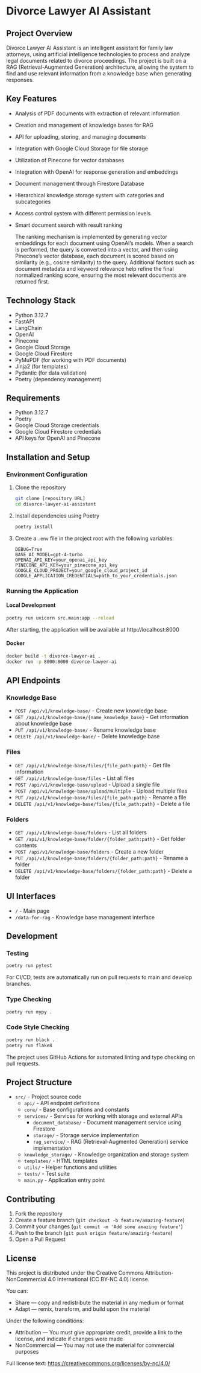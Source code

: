 # Divorce Lawyer AI Assistant

## Project Overview

Divorce Lawyer AI Assistant is an intelligent assistant for family law attorneys, using artificial intelligence technologies to process and analyze legal documents related to divorce proceedings. The project is built on a RAG (Retrieval-Augmented Generation) architecture, allowing the system to find and use relevant information from a knowledge base when generating responses.

## Key Features

- Analysis of PDF documents with extraction of relevant information
- Creation and management of knowledge bases for RAG
- API for uploading, storing, and managing documents
- Integration with Google Cloud Storage for file storage
- Utilization of Pinecone for vector databases
- Integration with OpenAI for response generation and embeddings
- Document management through Firestore Database
- Hierarchical knowledge storage system with categories and subcategories
- Access control system with different permission levels
- Smart document search with result ranking

   The ranking mechanism is implemented by generating vector embeddings for each document 
   using OpenAI’s models. When a search is performed, the query is converted into a vector, 
   and then using Pinecone’s vector database, each document is scored based on similarity 
   (e.g., cosine similarity) to the query. Additional factors such as document metadata 
   and keyword relevance help refine the final normalized ranking score, ensuring 
   the most relevant documents are returned first.

## Technology Stack

- Python 3.12.7
- FastAPI
- LangChain
- OpenAI
- Pinecone
- Google Cloud Storage
- Google Cloud Firestore
- PyMuPDF (for working with PDF documents)
- Jinja2 (for templates)
- Pydantic (for data validation)
- Poetry (dependency management)

## Requirements

- Python 3.12.7
- Poetry
- Google Cloud Storage credentials
- Google Cloud Firestore credentials
- API keys for OpenAI and Pinecone

## Installation and Setup

### Environment Configuration

1. Clone the repository
   ```bash
   git clone [repository URL]
   cd divorce-lawyer-ai-assistant
   ```

2. Install dependencies using Poetry
   ```bash
   poetry install
   ```

3. Create a `.env` file in the project root with the following variables:
   ```
   DEBUG=True
   BASE_AI_MODEL=gpt-4-turbo
   OPENAI_API_KEY=your_openai_api_key
   PINECONE_API_KEY=your_pinecone_api_key
   GOOGLE_CLOUD_PROJECT=your_google_cloud_project_id
   GOOGLE_APPLICATION_CREDENTIALS=path_to_your_credentials.json
   ```

### Running the Application

#### Local Development
```bash
poetry run uvicorn src.main:app --reload
```

After starting, the application will be available at http://localhost:8000

#### Docker
```bash
docker build -t divorce-lawyer-ai .
docker run -p 8000:8000 divorce-lawyer-ai
```

## API Endpoints

### Knowledge Base
- `POST /api/v1/knowledge-base/` - Create new knowledge base
- `GET /api/v1/knowledge-base/{name_knowledge_base}` - Get information about knowledge base
- `PUT /api/v1/knowledge-base/` - Rename knowledge base
- `DELETE /api/v1/knowledge-base/` - Delete knowledge base

### Files
- `GET /api/v1/knowledge-base/files/{file_path:path}` - Get file information
- `GET /api/v1/knowledge-base/files` - List all files
- `POST /api/v1/knowledge-base/upload` - Upload a single file
- `POST /api/v1/knowledge-base/upload/multiple` - Upload multiple files
- `PUT /api/v1/knowledge-base/files/{file_path:path}` - Rename a file
- `DELETE /api/v1/knowledge-base/files/{file_path:path}` - Delete a file

### Folders
- `GET /api/v1/knowledge-base/folders` - List all folders
- `GET /api/v1/knowledge-base/folder/{folder_path:path}` - Get folder contents
- `POST /api/v1/knowledge-base/folders` - Create a new folder
- `PUT /api/v1/knowledge-base/folders/{folder_path:path}` - Rename a folder
- `DELETE /api/v1/knowledge-base/folders/{folder_path:path}` - Delete a folder

## UI Interfaces
- `/` - Main page
- `/data-for-rag` - Knowledge base management interface

## Development

### Testing
```bash
poetry run pytest
```

For CI/CD, tests are automatically run on pull requests to main and develop branches.

### Type Checking
```bash
poetry run mypy .
```

### Code Style Checking
```bash
poetry run black .
poetry run flake8
```

The project uses GitHub Actions for automated linting and type checking on pull requests.

## Project Structure
- `src/` - Project source code
  - `api/` - API endpoint definitions
  - `core/` - Base configurations and constants
  - `services/` - Services for working with storage and external APIs
    - `document_database/` - Document management service using Firestore
    - `storage/` - Storage service implementation
    - `rag_service/` - RAG (Retrieval-Augmented Generation) service implementation
  - `knowledge_storage/` - Knowledge organization and storage system
  - `templates/` - HTML templates
  - `utils/` - Helper functions and utilities
  - `tests/` - Test suite
  - `main.py` - Application entry point

## Contributing
1. Fork the repository
2. Create a feature branch (`git checkout -b feature/amazing-feature`)
3. Commit your changes (`git commit -m 'Add some amazing feature'`)
4. Push to the branch (`git push origin feature/amazing-feature`)
5. Open a Pull Request

## License
This project is distributed under the Creative Commons Attribution-NonCommercial 4.0 International (CC BY-NC 4.0) license.

You can:
- Share — copy and redistribute the material in any medium or format
- Adapt — remix, transform, and build upon the material

Under the following conditions:
- Attribution — You must give appropriate credit, provide a link to the license, and indicate if changes were made
- NonCommercial — You may not use the material for commercial purposes

Full license text: https://creativecommons.org/licenses/by-nc/4.0/
